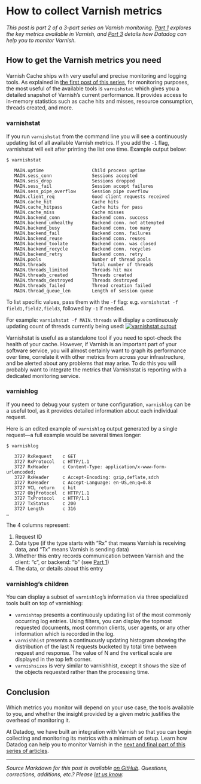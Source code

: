 # How to collect Varnish metrics

*This post is part 2 of a 3-part series on Varnish monitoring. [Part 1](https://www.datadoghq.com/blog/top-varnish-performance-metrics/) explores the key metrics available in Varnish, and [Part 3](https://www.datadoghq.com/blog/monitor-varnish-using-datadog/) details how Datadog can help you to monitor Varnish.*

## <span style="line-height: 1.5;">How to get the Varnish metrics you need</span>

Varnish Cache ships with very useful and precise monitoring and logging tools. As explained in [the first post of this series](https://www.datadoghq.com/blog/top-varnish-performance-metrics/), for monitoring purposes, the most useful of the available tools is `varnishstat` which gives you a detailed snapshot of Varnish’s current performance. It provides access to in-memory statistics such as cache hits and misses, resource consumption, threads created, and more.

### varnishstat

If you run `varnishstat` from the command line you will see a continuously updating list of all available Varnish metrics. If you add the `-1` flag, varnishstat will exit after printing the list one time. Example output below:

```
$ varnishstat
 
   MAIN.uptime                  Child process uptime
   MAIN.sess_conn               Sessions accepted
   MAIN.sess_drop               Sessions dropped
   MAIN.sess_fail               Session accept failures
   MAIN.sess_pipe_overflow      Session pipe overflow
   MAIN.client_req              Good client requests received
   MAIN.cache_hit               Cache hits
   MAIN.cache_hitpass           Cache hits for pass
   MAIN.cache_miss              Cache misses
   MAIN.backend_conn            Backend conn. success
   MAIN.backend_unhealthy       Backend conn. not attempted
   MAIN.backend_busy            Backend conn. too many
   MAIN.backend_fail            Backend conn. failures
   MAIN.backend_reuse           Backend conn. reuses
   MAIN.backend_toolate         Backend conn. was closed
   MAIN.backend_recycle         Backend conn. recycles
   MAIN.backend_retry           Backend conn. retry
   MAIN.pools                   Number of thread pools
   MAIN.threads                 Total number of threads
   MAIN.threads_limited         Threads hit max
   MAIN.threads_created         Threads created
   MAIN.threads_destroyed       Threads destroyed
   MAIN.threads_failed          Thread creation failed
   MAIN.thread_queue_len        Length of session queue
```

To list specific values, pass them with the `-f` flag: e.g. `varnishstat -f field1,field2,field3`, followed by `-1` if needed.

For example: `varnishstat -f MAIN.threads` will display a continuously updating count of threads currently being used:
 [![varnishstat output](https://don08600y3gfm.cloudfront.net/ps3b/blog/images/2015-07-varnish/2-01.png)](https://don08600y3gfm.cloudfront.net/ps3b/blog/images/2015-07-varnish/2-01.png)

Varnishstat is useful as a standalone tool if you need to spot-check the health of your cache. However, if Varnish is an important part of your software service, you will almost certainly want to graph its performance over time, correlate it with other metrics from across your infrastructure, and be alerted about any problems that may arise. To do this you will probably want to integrate the metrics that Varnishstat is reporting with a dedicated monitoring service.

### varnishlog

If you need to debug your system or tune configuration, `varnishlog` can be a useful tool, as it provides detailed information about each individual request.

Here is an edited example of `varnishlog` output generated by a single request—a full example would be several times longer:

```
$ varnishlog
 
   3727 RxRequest    c GET
   3727 RxProtocol   c HTTP/1.1
   3727 RxHeader     c Content-Type: application/x-www-form-urlencoded;
   3727 RxHeader     c Accept-Encoding: gzip,deflate,sdch
   3727 RxHeader     c Accept-Language: en-US,en;q=0.8
   3727 VCL_return   c hit
   3727 ObjProtocol  c HTTP/1.1
   3727 TxProtocol   c HTTP/1.1
   3727 TxStatus     c 200
   3727 Length       c 316
…
```

The 4 columns represent:

1.  Request ID
2.  Data type (if the type starts with “Rx” that means Varnish is receiving data, and “Tx” means Varnish is sending data)
3.  Whether this entry records communication between Varnish and the client: “c”, or backend: “b” (see [Part 1](https://www.datadoghq.com/blog/top-varnish-performance-metrics/))
4.  The data, or details about this entry

### varnishlog’s children

You can display a subset of `varnishlog`’s information via three specialized tools built on top of varnishlog:

-   `varnishtop` presents a continuously updating list of the most commonly occurring log entries. Using filters, you can display the topmost requested documents, most common clients, user agents, or any other information which is recorded in the log.
-   `varnishhist` presents a continuously updating histogram showing the distribution of the last N requests bucketed by total time between request and response. The value of N and the vertical scale are displayed in the top left corner.
-   `varnishsizes` is very similar to varnishhist, except it shows the size of the objects requested rather than the processing time.

## <span style="line-height: 1.5;">Conclusion</span>

Which metrics you monitor will depend on your use case, the tools available to you, and whether the insight provided by a given metric justifies the overhead of monitoring it.

At Datadog, we have built an integration with Varnish so that you can begin collecting and monitoring its metrics with a minimum of setup. Learn how Datadog can help you to monitor Varnish in the [next and final part of this series of articles](https://www.datadoghq.com/blog/monitor-varnish-using-datadog/).

------------------------------------------------------------------------

*Source Markdown for this post is available [on GitHub](https://github.com/DataDog/the-monitor/blob/master/varnish/how_to_collect_varnish_metrics.md). Questions, corrections, additions, etc.? Please [let us know](https://github.com/DataDog/the-monitor/issues).*